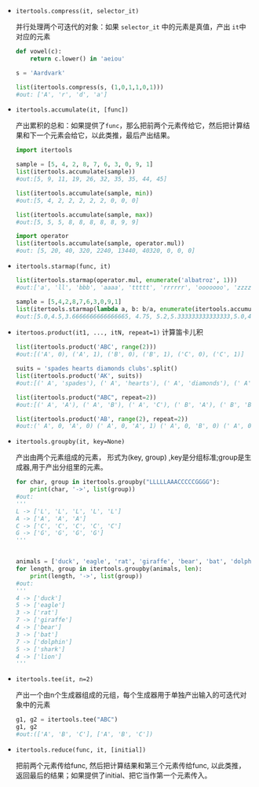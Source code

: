 - `itertools.compress(it, selector_it)`

    并行处理两个可迭代的对象：如果 `selector_it` 中的元素是真值，产出 `it`中对应的元素
    ```python
    def vowel(c):
        return c.lower() in 'aeiou'

    s = 'Aardvark'

    list(itertools.compress(s, (1,0,1,1,0,1)))
    #out: ['A', 'r', 'd', 'a']
    ```

- `itertools.accumulate(it, [func])`

    产出累积的总和：如果提供了`func`，那么把前两个元素传给它，然后把计算结果和下一个元素会给它，以此类推，最后产出结果。

    ```python
    import itertools

    sample = [5, 4, 2, 8, 7, 6, 3, 0, 9, 1]
    list(itertools.accumulate(sample))
    #out:[5, 9, 11, 19, 26, 32, 35, 35, 44, 45]

    list(itertools.accumulate(sample, min))
    #out:[5, 4, 2, 2, 2, 2, 2, 0, 0, 0]

    list(itertools.accumulate(sample, max))
    #out:[5, 5, 5, 8, 8, 8, 8, 8, 9, 9]

    import operator
    list(itertools.accumulate(sample, operator.mul))
    #out: [5, 20, 40, 320, 2240, 13440, 40320, 0, 0, 0]
    ```

- `itertools.starmap(func, it)`

    ```python
    list(itertools.starmap(operator.mul, enumerate('albatroz', 1)))
    #out:['a', 'll', 'bbb', 'aaaa', 'ttttt', 'rrrrrr', 'ooooooo', 'zzzzzzzz']

    sample = [5,4,2,8,7,6,3,0,9,1]
    list(itertools.starmap(lambda a, b: b/a, enumerate(itertools.accumulate(sample), 1)))
    #out:[5.0,4.5,3.6666666666666665, 4.75, 5.2,5.333333333333333,5.0,4.375,4.888888888888889,4.5]
    ```

- `itertoos.product(it1, ..., itN, repeat=1)` 计算笛卡儿积
    ```python
    list(itertools.product('ABC', range(2)))
    #out:[('A', 0), ('A', 1), ('B', 0), ('B', 1), ('C', 0), ('C', 1)]

    suits = 'spades hearts diamonds clubs'.split()
    list(itertools.product('AK', suits))
    #out:[(' A', 'spades'), (' A', 'hearts'), (' A', 'diamonds'), (' A', 'clubs'), (' K', 'spades'), (' K', 'hearts'), (' K', 'diamonds'), (' K', 'clubs')]

    list(itertools.product("ABC", repeat=2))
    #out:[(' A', 'A'), (' A', 'B'), (' A', 'C'), (' B', 'A'), (' B', 'B'), (' B', 'C'), (' C', 'A'), (' C', 'B'), (' C', 'C')]

    list(itertools.product('AB', range(2), repeat=2))
    #out:(' A', 0, 'A', 0) (' A', 0, 'A', 1) (' A', 0, 'B', 0) (' A', 0, 'B', 1) (' A', 1, 'A', 0) (' A', 1, 'A', 1) (' A', 1, 'B', 0) (' A', 1, 'B', 1) (' B', 0, 'A', 0) (' B', 0, 'A', 1) (' B', 0, 'B', 0) (' B', 0, 'B', 1) (' B', 1, 'A', 0) (' B', 1, 'A', 1) (' B', 1, 'B', 0) (' B', 1, 'B', 1)

    ```

- `itertools.groupby(it, key=None)`

    产出由两个元素组成的元素， 形式为(key, group) ,key是分组标准;group是生成器,用于产出分组里的元素。

    ```python
    for char, group in itertools.groupby("LLLLLAAACCCCCGGGG"):
        print(char, '->', list(group))
    #out:
    '''
    L -> ['L', 'L', 'L', 'L', 'L']
    A -> ['A', 'A', 'A']
    C -> ['C', 'C', 'C', 'C', 'C']
    G -> ['G', 'G', 'G', 'G']
    '''


    animals = ['duck', 'eagle', 'rat', 'giraffe', 'bear', 'bat', 'dolphin', 'shark', 'lion']
    for length, group in itertools.groupby(animals, len):
        print(length, '->', list(group))
    #out:
    '''
    4 -> ['duck']
    5 -> ['eagle']
    3 -> ['rat']
    7 -> ['giraffe']
    4 -> ['bear']
    3 -> ['bat']
    7 -> ['dolphin']
    5 -> ['shark']
    4 -> ['lion']
    '''
    ```

- `itertools.tee(it, n=2)`

    产出一个由n个生成器组成的元组，每个生成器用于单独产出输入的可迭代对象中的元素

    ```python
    g1, g2 = itertools.tee("ABC")
    g1, g2
    #out:(['A', 'B', 'C'], ['A', 'B', 'C'])
    ```
- `itertools.reduce(func, it, [initial])`

    把前两个元素传给func, 然后把计算结果和第三个元素传给func, 以此类推，返回最后的结果；如果提供了initial、把它当作第一个元素传入。
